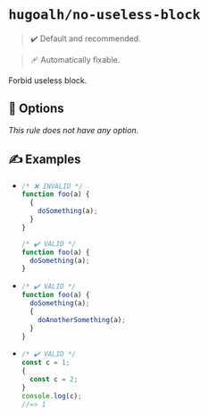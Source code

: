 # `hugoalh/no-useless-block`

> ✔️ Default and recommended.

> 🩹 Automatically fixable.

Forbid useless block.

## 🔧 Options

*This rule does not have any option.*

## ✍️ Examples

- ```ts
  /* ❌ INVALID */
  function foo(a) {
    {
      doSomething(a);
    }
  }

  /* ✔️ VALID */
  function foo(a) {
    doSomething(a);
  }
  ```
- ```ts
  /* ✔️ VALID */
  function foo(a) {
    doSomething(a);
    {
      doAnotherSomething(a);
    }
  }
  ```
- ```ts
  /* ✔️ VALID */
  const c = 1;
  {
    const c = 2;
  }
  console.log(c);
  //=> 1
  ```
